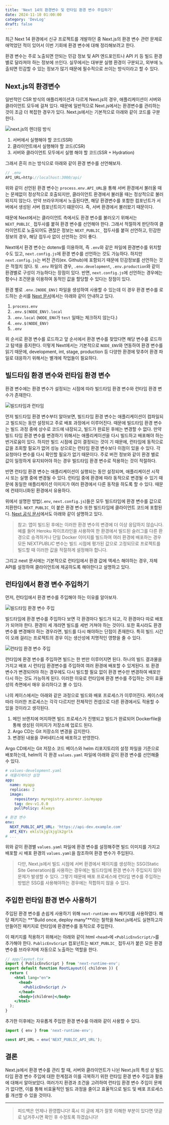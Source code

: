 ```yaml
---
title: 'Next 14의 환경변수 및 런타임 환경 변수 주입하기'
date: 2024-11-10 01:00:00
category: 'DevLog'
draft: false
---
```


최근 Next 14 환경에서 신규 프로젝트를 개발하던 중 Next.js의 환경 변수 관련 문제로 애먹었던 적이 있어서 이번 기회에 환경 변수에 대해 정리해보려고 한다.

환경 변수는 주로 노출되면 안되는 민감 정보 및 API 엔드포인트나 API 키 등 빌드 환경별로 달라져야 하는 정보에 쓰인다. 실무에서는 대부분 실행 환경이 구분되고, 외부에 노출되면 민감할 수 있는 정보가 많기 때문에 필수적으로 쓰이는 방식이라고 할 수 있다.

## Next.js의 환경변수

일반적인 CSR 방식의 애플리케이션과 다르게 Next.js의 경우, 애플리케이션이 서버와 클라이언트 모두에 걸쳐 있다. 때문에 일반적으로 Next.js에서는 환경변수를 관리하는 것이 조금 더 복잡한 경우가 있다. Next.js에서는 기본적으로 아래와 같이 코드를 구분한다.

![next.js의 렌더링 방식](./images/next.js%20scenario.png)

1. 서버에서 실행해야 할 코드(SSR)
2. 클라이언트에서 실행해야 할 코드(CSR)
3. 서버와 클라이언트 모두에서 실행 해야 할 코드(SSR + Hydration)

그래서 흔히 쓰는 방식으로 아래와 같이 환경 변수를 선언해보자.

```ts
// .env
API_URL=http://localhost:3000/api/
```

위와 같이 선언된 환경 변수는 `process.env.API_URL`을 통해 서버 환경에서 불러올 때는 문제없이 정상적으로 호출되지만, 클라이언트 환경에서 불러올 때는 정상적으로 불러와지지 않는다. 만약 브라우저에서 노출된다면, 해당 환경변수를 포함한 컴포넌트가 서버에서 생성된 서버 컴포넌트이기 떄문이다. 즉, 서버 환경에서 불러왔기 때문이다.

때문에 Next에서는 클라이언트 측에서도 환경 변수를 불러오기 위해서는 `NEXT_PUBLIC_` 접두사를 붙혀 환경 변수를 선언해야 한다. 그래서 적절하게 판단하여 클라이언트로 노출되어도 괜찮은 정보는 `NEXT_PUBLIC_` 접두사를 붙혀 선언하고, 민감한 정보의 경우, 해당 접두사 없이 선언하는 것이 좋다.

Next에서 환경 변수는 dotenv를 이용하여, 즉 `.env`와 같은 파일에 환경변수를 위치할 수도 있고, `next.config.js`에 환경 변수를 선언하는 것도 가능하다. 하지만 `next.config.js`는 버전 관리(ex. Github)에 포함되기 때문에 민감정보를 선언하는 것은 적절치 않다. 또 `.env` 파일의 경우, `.env.development`, `.env.production`와 같이 환경별로 구성이 가능하다는 장점이 있다. 반면, `next.config.js`에 선언하는 경우에는 함수나 조건문을 이용하여 동적인 값을 할당할 수 있다는 장점이 있다.

환경 별로 `.env.[NODE_ENV]` 파일을 생성하여 사용할 수 있는데 이 경우 환경 변수를 로드하는 순서를 [Next 문서](https://nextjs.org/docs/app/building-your-application/configuring/environment-variables#environment-variable-load-order)에서는 아래와 같이 안내하고 있다.

1. `process.env`
2. `.env.$(NODE_ENV).local`
3. `.env.local` (`NODE_ENV`가 `test` 일때는 체크하지 않는다.)
4. `.env.$(NODE_ENV)`
5. `.env`

위 순서로 환경 변수를 로드하고 앞 순서에서 환경 변수를 찾았다면 해당 변수를 로드하고 탐색을 중지한다. 이렇게 Next에서는 기본적으로 `NODE_ENV`와 연동하여 환경 변수를 읽기 때문에, development, int, stage, production 등 다양한 환경에 맞추어 환경 파일로 대응하기 위해서는 별개에 작업들이 필요하다.

## 빌드타임 환경 변수와 런타임 환경 변수

환경 변수에는 환경 변수가 설정되는 시점에 따라 빌드타임 환경 변수와 런타임 환경 변수가 존재한다.

![빌드타임과 런타임](./images/buildtime%20runtime.png)

먼저 빌드타임 환경 변수부터 알아보면, 빌드타임 환경 변수는 애플리케이션이 컴파일되고 빌드되는 동안 설정되고 주로 배포 과정에서 이루어진다. 때문에 빌드타임 환경 변수는 빌드 과정 중에 상수로 코드에 내장되고, 빌드가 완료된 후에는 변경할 수 없다. 만약 빌드 타임 환경 변수를 변경하기 위해서는 애플리케이션을 다시 빌드하고 배포해야 하는 번거로움이 있다. 하지만 빌드 시점에 값이 결정되는 것이 기 때문에, 런타임에 동적으로 값을 조회할 필요가 없어 성능 상으로는 런타임 환경 변수보다 이점이 있을 수 있다. 각 요청마다 변수를 다시 확인할 필요가 없기 때문이다. 주로 버전 정보와 같이 환경 별로 값이 일정하게 유지되어야 하는 경우 빌드타임 환경 변수로 적용하는 것이 적절하다.

반면 런타임 환경 변수는 애플리케이션이 실행되는 동안 설정되며, 애플리케이션 시작 시 또는 실행 중에 변경될 수 있다. 런타임 중에 환경에 따라 동적으로 변경될 수 있기 때문에 동일한 애플리케이션 이미지가 여러 환경에서 다른 동작을 하도록 할 수 있다. 때문에 컨테이너화된 환경에서 유용하다.

위에서 설명한 방법(`.env`, `next.config.js`)들은 모두 빌드타임에 환경 변수를 값으로 치환한다. `NEXT_PUBLIC_`이 붙은 환경 변수 또한 빌드타임에 클라이언트 코드에 포함된다. [Next 공식 문서](https://nextjs.org/docs/app/building-your-application/configuring/environment-variables#bundling-environment-variables-for-the-browser)에서도 아래와 같이 설명하고 있다.

> 참고: 앱이 빌드된 후에는 이러한 환경 변수의 변경에 더 이상 응답하지 않습니다. 예를 들어 Heroku 파이프라인을 사용하여 한 환경에서 빌드된 슬러그를 다른 환경으로 승격하거나 단일 Docker 이미지를 빌드하여 여러 환경에 배포하는 경우 모든 NEXT*PUBLIC* 변수는 빌드 시점에 평가된 값으로 고정되므로 프로젝트를 빌드할 때 이러한 값을 적절하게 설정해야 합니다.

그리고 next 문서에는 기본적으로 런타임에서 환경 값에 액세스 해야하는 경우, 자체 API를 설정하여 클라이언트에 제공하도록 해야한다고 설명하고 있다.

## 런타임에서 환경 변수 주입하기

먼저, 런타임에서 환경 변수를 주입해야 하는 이유를 알아보자.

![빌드타임 환경 변수 주입](./images/build.png)

빌드타임에 환경 변수를 주입하다 보면 각 환경마다 빌드가 되고, 각 환경마다 따로 배포가 되어야 한다. 환경이 세 개라면 빌드를 세번 거쳐야 하는 것이다. 또한 혹시라도 환경 변수를 변경해야 하는 경우라면, 빌드를 다시 해야하는 단점이 존재한다. 특히 빌드 시간이 오래 걸리는 프로젝트의 경우 이는 생산성에 치명적인 영향을 줄 수 있다.

![런타임 환경 변수 주입](./images/runtime.png)

런타임에 환경 변수를 주입하면 빌드는 한 번만 이루어지면 된다. 하나의 빌드 결과물을 가지고 배포 시 런타임 환경변수를 주입하여 여러 환경에 배포할 수 있게된다. 또 환경 변수가 변경되어야 하는 경우에도 다시 빌드할 필요 없이 환경 변수만 변경하여 배포만 다시 하는 것도 가능하게 된다. 이러한 이유로 런타임에 환경 변수를 주입하는 것이 효율성의 측면에서 매우 유리하다고 볼 수 있다.

나의 케이스에서는 아래와 같은 과정으로 빌드와 배포 프로세스가 이루어진다. 케이스에 따라 이러한 프로세스는 각각 다르지만 전체적인 컨셉으로 다른 환경에서도 적용할 수 있을 것이라고 생각된다.

1. 메인 브랜치에 머지하면 빌드 프로세스가 진행되고 빌드가 완료되어 Dockerfile을 통해 생성된 이미지가 저장소에 업로드 된다.
2. Argo CD는 Git 저장소의 변경을 감지한다.
3. 변경된 내용을 쿠버네티스에 배포하고 반영한다.

Argo CD에서는 Git 저장소 코드 베이스와 helm 리포지토리의 설정 파일을 기준으로 배포하는데, helm의 각 환경 `values.yaml` 파일에 아래와 같이 환경 변수를 선언해줄 수 있다.

```yaml
# values-development.yaml
# 애플리케이션 설정
app:
  name: myapp
  replicas: 2
  image:
    repository: myregistry.azurecr.io/myapp
    tag: dev-v1.0.0
    pullPolicy: Always

# 환경 변수
env:
  NEXT_PUBLIC_API_URL: 'https://api-dev.example.com'
  API_KEY: eklslkjglkjglk2grlk
# ...
```

위와 같이 환경별 `values.yaml` 파일에 환경 변수를 설정해주면 빌드 이미지를 가지고 배포할 시 배포 환경의 `values.yaml`을 참조하여 환경 변수가 주입된다.

> 다만, Next.js에서 빌드 시점에 서버 환경에서 페이지를 생성하는 SSG(Static Site Generation)를 사용하는 경우에는 빌드타임에 환경 변수가 주입되지 않아 문제가 발생할 수 있다. 그렇기 때문에 배포 프로세스에 런타임 변수를 주입하는 방법은 SSG를 사용해야하는 경우에는 적합하지 않을 수 있다.

## 주입한 런타임 환경 변수 사용하기

주입된 환경 변수를 손쉽게 사용하기 위해 `next-runtime-env` 패키지를 사용하였다. 해당 패키지는 **"Build once, deploy many"**라는 철학을 Next.js에서도 실현하고자 만들어진 패키지로 런타임에 환경변수를 동적으로 주입한다.

이 패키지를 적용하기 위해서는 아래와 같이 html `<head>`에 `<PublicEnvScript/>`를 추가해야 한다. `PublicEnvScript` 컴포넌트는 `NEXT_PUBLIC_` 접두사가 붙은 모든 환경 변수를 브라우저에 자동으로 노출하는 역할을 한다.

```jsx
// app/layout.tsx
import { PublicEnvScript } from 'next-runtime-env';
export default function RootLayout({ children }) {
  return (
    <html lang="en">
      <head>
        <PublicEnvScript />
      </head>
      <body>{children}</body>
    </html>
  );
}
```

추가한 이후에는 자유롭게 주입한 환경 변수를 아래와 같이 사용할 수 있다.

```js
import { env } from 'next-runtime-env';

const API_URL = env('NEXT_PUBLIC_API_URL');
```

## 결론

Next.js에서 환경 변수를 관리 할 때, 서버와 클라이언트가 나뉜 Next.js의 특성 상 빌드타임 환경 변수 주입에 대한 한계점과 이를 극복하기 위한 런타임 환경 변수 주입과 활용에 대해서 알아보았다. 여러가지 환경과 조건을 고려하여 런타임 환경 변수 주입이 문제가 없다면, 이를 통해 비효율적인 빌드 과정을 줄이고 효율적으로 빌드 및 배포 프로세스를 개선할 수 있을 것이다.

---

> 피드백은 언제나 환영합니다! 혹시 이 글에 제가 잘못 이해한 부분이 있다면 댓글로 남겨주시면 확인 후 수정토록 하겠습니다!
